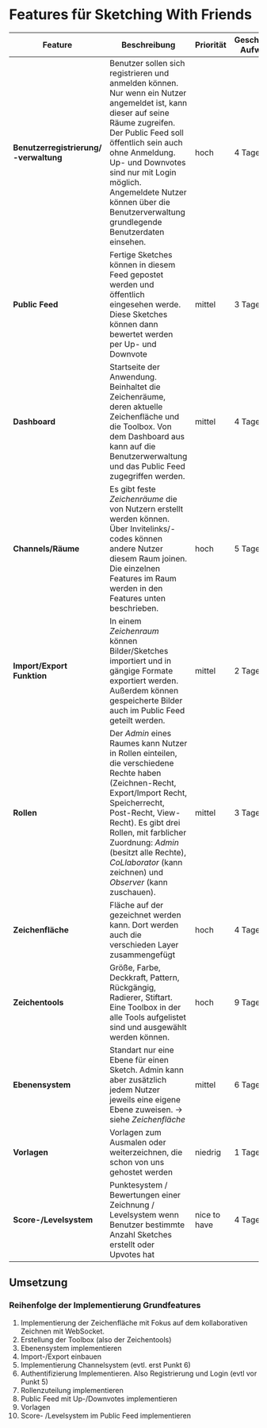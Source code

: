 # Features für Sketching With Friends

| Feature | Beschreibung | Priorität | Geschätzter Aufwand | Betroffene Schichten |
|---------|--------------|-----------|--------------------|---------------------|
| **Benutzerregistrierung/ -verwaltung** | Benutzer sollen sich registrieren und anmelden können. Nur wenn ein Nutzer angemeldet ist, kann dieser auf seine Räume zugreifen. Der Public Feed soll öffentlich sein auch ohne Anmeldung. Up- und Downvotes sind nur mit Login möglich. Angemeldete Nutzer können über die Benutzerverwaltung grundlegende Benutzerdaten einsehen. | hoch | 4 Tage | UI, Database, Authentication |
| **Public Feed** | Fertige Sketches können in diesem Feed gepostet werden und öffentlich eingesehen werde. Diese Sketches können dann bewertet werden per Up- und Downvote | mittel | 3 Tage | UI, Database, Authentication |
| **Dashboard** | Startseite der Anwendung. Beinhaltet die Zeichenräume, deren aktuelle Zeichenfläche und die Toolbox. Von dem Dashboard aus kann auf die Benutzerwerwaltung und das Public Feed zugegriffen werden. | mittel | 4 Tage | UI, Database |
| **Channels/Räume** | Es gibt feste *Zeichenräume* die von Nutzern erstellt werden können. Über Invitelinks/-codes können andere Nutzer diesem Raum joinen. Die einzelnen Features im Raum werden in den Features unten beschrieben. | hoch | 5 Tage | UI, Database |
| **Import/Export Funktion** | In einem *Zeichenraum* können Bilder/Sketches importiert und in gängige Formate exportiert werden. Außerdem können gespeicherte Bilder auch im Public Feed geteilt werden. | mittel | 2 Tage | UI, Database |
| **Rollen** | Der *Admin* eines Raumes kann Nutzer in Rollen einteilen, die verschiedene Rechte haben (Zeichnen-Recht, Export/Import Recht, Speicherrecht, Post-Recht, View-Recht). Es gibt drei Rollen, mit farblicher Zuordnung: *Admin* (besitzt alle Rechte), *CoLlaborator* (kann zeichnen) und *Observer* (kann zuschauen).| mittel | 3 Tage | UI, Database, Authentication |
| **Zeichenfläche** | Fläche auf der gezeichnet werden kann. Dort werden auch die verschieden Layer zusammengefügt | hoch | 4 Tage | UI, Database |
| **Zeichentools** | Größe, Farbe, Deckkraft, Pattern, Rückgängig, Radierer, Stiftart. Eine Toolbox in der alle Tools aufgelistet sind und ausgewählt werden können. | hoch | 9 Tage | UI, Database |
| **Ebenensystem** | Standart nur eine Ebene für einen Sketch. Admin kann aber zusätzlich jedem Nutzer jeweils eine eigene Ebene zuweisen. -> siehe *Zeichenfläche* | mittel | 6 Tage | UI, Database |
| **Vorlagen** | Vorlagen zum Ausmalen oder weiterzeichnen, die schon von uns gehostet werden | niedrig | 1 Tage | UI, Database |
| **Score-/Levelsystem** | Punktesystem / Bewertungen einer Zeichnung / Levelsystem wenn Benutzer bestimmte Anzahl Sketches erstellt oder Upvotes hat | nice to have | 4 Tage | Database |

## Umsetzung

### Reihenfolge der Implementierung Grundfeatures

1. Implementierung der Zeichenfläche mit Fokus auf dem kollaborativen Zeichnen mit WebSocket.
2. Erstellung der Toolbox (also der Zeichentools)
3. Ebenensystem implementieren
4. Import-/Export einbauen
5. Implementierung Channelsystem (evtl. erst Punkt 6)
6. Authentifizierung Implementieren. Also Registrierung und Login (evtl vor Punkt 5)
7. Rollenzuteilung implementieren
8. Public Feed mit Up-/Downvotes implementieren
9. Vorlagen
10. Score- /Levelsystem im Public Feed implementieren
